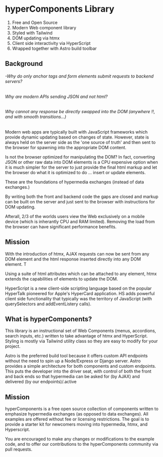 # hyperComponents Library

1.  Free and Open Source
2.  Modern Web component library
2.  Styled with Tailwind
3.  DOM updating via htmx
4.  Client side interactivity via HyperScript
5.  Wrapped together with Astro build toolbar

## Background

###### -Why do only anchor tags and form elements submit requests to backend servers?

######  Why are modern APIs sending JSON and not html?

######  Why cannot any response be directly swapped into the DOM (anywhere !!, and with smooth transitions...)

Modern web apps are typically built with JavaScript frameworks which provide dynamic updating based on changes of state.  However, state is always held on the server side as the 'one source of truth' and then sent to the browser for spawning into the  appropriate DOM content.

Is not the browser optimized for manipulating the DOM?    In fact, converting JSON or other raw data into DOM elements is a CPU expensive option when it is much simpler for the server to just provide the final html markup and let the browser do what it is optimized to do ... insert or update elements.

These are the foundations of hypermedia exchanges (instead of data exchanges.)

By writing both the front and backend code the gaps are closed and markup can be built on the server and just sent to the browser with instructions for DOM updating.

Afterall, 2/3 of the worlds users view the Web exclusively on a mobile device (which is inherantly CPU and RAM limited).   Removing the load from the browser can have significant performance benefits.

## Mission

With the introduction of htmx, AJAX requests can now  be sent from any DOM element and the html response inserted directly into any DOM element.   T

Using a suite of html attributes which can be attached to any element, htmx extends the capabilities of elements to update the DOM.

HyperScript is a new client-side scripting language based on the popular HyperTalk pioneered for Apple's HyperCard application.   HS adds  powerful client side functionality that typically was the territory of JavaScript (with querySelectors and addEventListery calls).

## What is hyperComponents?

This library is an instructional set of Web Components (menus, accordions, search inputs, etc.) written to take advantage of htmx and HyperScript.   Styling is mostly via Tailwind utility class so they are easy to modify for your project.

Astro is the preferred build tool because it offers custom API endpoints without the need to spin up a Node/Express or Django server.   Astro provides a simple architecture for both components and custom endpoints.   This puts the developer into the driver seat, with control of both the front and back ends so that hypermedia can be asked for (by AJAX) and delivered (by our endpoints)/.active

## Mission

hyperComponents is a free open source collection of components written to emphasize hypermedia exchanges (as opposed to data exchanges). All examples are offered without fee or licensing restrictions.   The goal is to provide a starter kit for newcomers moving into hypermedia, htmx, and Hyperscript.    

You are encouraged to make any changes or modifications to the example code, and to offer our contributions to the hyperComponents community via pull requests.



